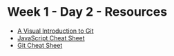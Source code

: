 # Week 1 - Day 2 - Resources

- [A Visual Introduction to Git](https://medium.com/@ashk3l/a-visual-introduction-to-git-9fdca5d3b43a)
- [JavaScript Cheat Sheet](https://codepen.io/aszaruga6/pen/jwMYmY)
- [Git Cheat Sheet](./resources/git-cheat-sheet.pdf)